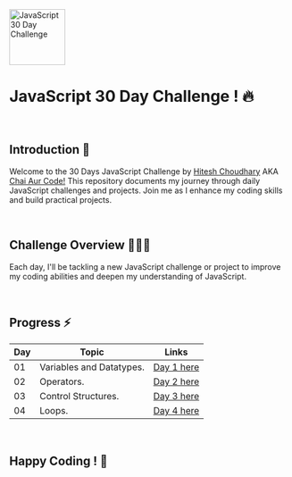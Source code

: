 
  <img src="https://github.com/user-attachments/assets/069be996-a817-4178-8a99-1f5ad5502917" alt="JavaScript 30 Day Challenge" width="100">
 


# JavaScript 30 Day Challenge ! 🔥

<br />

## Introduction 🚀
Welcome to the 30 Days JavaScript Challenge by [Hitesh Choudhary](https://github.com/hiteshchoudhary) AKA [Chai Aur Code!](https://www.youtube.com/@chaiaurcode) This repository documents my journey through daily JavaScript challenges and projects. Join me as I enhance my coding skills and build practical projects.

<br />

## Challenge Overview 👨🏻‍💻
Each day, I'll be tackling a new JavaScript challenge or project to improve my coding abilities and deepen my understanding of JavaScript.

<br />

## Progress ⚡

| Day  | Topic                   | Links                |
|------|-------------------------|----------------------|
| 01   | Variables and Datatypes.| [Day 1 here](Day_01) |
| 02   | Operators.              | [Day 2 here](Day_02) | 
| 03   | Control Structures.     | [Day 3 here](Day_03) |
| 04   | Loops.                  | [Day 4 here](Day_04) |




<br />

## Happy Coding ! 🎯

